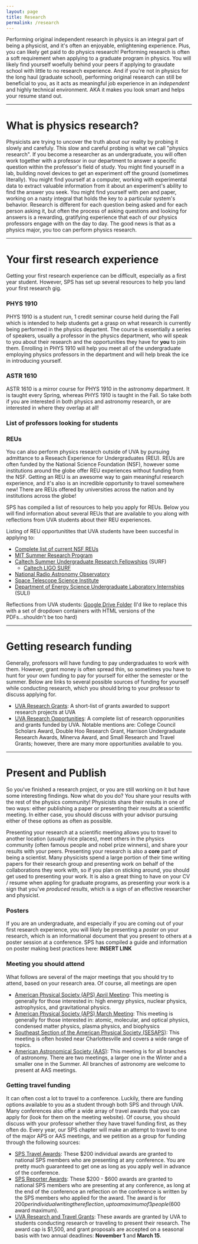 ```yaml
---
layout: page
title: Research
permalink: /research
---
```


Performing original independent research in physics is an integral part of being a physicist, and it's often an enjoyable, enlightening experience. Plus, you can likely get paid to do physics research! Performing research is often a soft requirement when applying to a graduate program in physics. You will likely find yourself woefully behind your peers if applying to graudate school with little to no research experience. And if you're not in physics for the long haul (graduate school), performing original research can still be beneficial to you, as it acts as meaningful job experience in an *independent* and highly technical environment. AKA it makes you look smart and helps your resume stand out.

___

# What is physics research?

Physicists are trying to uncover the truth about our reality by probing it slowly and carefuly. This slow and careful probing is what we call "physics research". If you become a researcher as an undergraduate, you will often work together with a professor in our department to answer a specific question within the professor's field of study. You might find yourself in a lab, building novel devices to get an experiment off the ground (sometimes literally). You might find yourself at a computer, working with experimental data to extract valuable information from it about an experiment's ability to find the answer you seek. You might find yourself with pen and paper, working on a nasty integral that holds the key to a particular system's behavior. Research is different for each question being asked and for each person asking it, but often the process of asking questions and looking for answers is a rewarding, gratifying experience that each of our physics professors engage with on the day to day. The good news is that as a physics major, you too can perform physics research.

___

# Your first research experience

Getting your first research experience can be difficult, especially as a first year student. However, SPS has set up several resources to help you land your first research gig.

### PHYS 1910

PHYS 1910 is a student run, 1 credit seminar course held during the Fall which is intended to help students get a grasp on what research is currently being performed in the physics departent. The course is essentially a series of speakers, usually a professor in the physics department, who will speak to you about their research and the opportunities they have for **you** to join them. Enrolling in PHYS 1910 will help you meet all of the undergraduate employing physics professors in the department and will help break the ice in introducing yourself.

### ASTR 1610

ASTR 1610 is a mirror course for PHYS 1910 in the astronomy department. It is taught every Spring, whereas PHYS 1910 is taught in the Fall. So take both if you are interested in both physics and astronomy research, or are interested in where they overlap at all!

### List of professors looking for students

### REUs

You can also perform physics research outside of UVA by pursuing admittance to a Reseach Experience for Undergraduates (REU). REUs are often funded by the National Science Foundation (NSF), however some institutions around the globe offer REU experiences without funding from the NSF. Getting an REU is an awesome way to gain meaningful research experience, and it's also is an incredible opportunity to travel somewhere new! There are REUs offered by universities across the nation and by institutions across the globe!

SPS has compiled a list of resources to help you apply for REUs. Below you will find information about several REUs that are available to you along with reflections from UVA students about their REU experiences.

Listing of REU opportunitites that UVA students have been succesful in applying to:
- [Complete list of current NSF REUs](https://www.nsf.gov/crssprgm/reu/reu_search.jsp)
- [MIT Summer Research Program](https://odge.mit.edu/undergraduate/msrp/)
- [Caltech Summer Undergraduate Research Fellowships](http://sfp.caltech.edu/programs/surf) (SURF)
    - [Caltech LIGO SURF](https://labcit.ligo.caltech.edu/LIGO_web/students/SURF/)
- [National Radio Astronomy Observatory](https://science.nrao.edu/opportunities/student-programs/summerstudents)
- [Space Telescope Science Institute](http://www.stsci.edu/institute/smo/students)
- [Department of Energy Science Undergraduate Laboratory Internships](https://science.energy.gov/wdts/suli/) (SULI)

Reflections from UVA students: [Google Drive Folder](https://drive.google.com/open?id=18dJfLk0cbzNBMAhACB7nd-3X8JluEDaD)
(I'd like to replace this with a set of dropdown containers with HTML versions of the PDFs...shouldn't be too hard)

___

# Getting research funding

Generally, professors will have funding to pay undergraduates to work with them. However, grant money is often spread thin, so sometimes you have to hunt for your own funding to pay for yourself for either the semester or the summer. Below are links to several possible sources of funding for yourself while conducting research, which you should bring to your professor to discuss applying for.
- [UVA Research Grants](https://undergraduateresearch.virginia.edu/our-opportunities/grants): A short-list of grants awarded to support research projects at UVA
- [UVA Research Opportunities](https://undergraduateresearch.virginia.edu/our-opportunities/research-opportunities): A complete list of research opporunities and grants funded by UVA. Notable mentions are: College Council Scholars Award, Double Hoo Research Grant, Harrison Undergraduate Research Awards, Minerva Award, and Small Research and Travel Grants; however, there are many more opportunities available to you.

___

# Present and Publish

So you've finished a research project, or you are still working on it but have some interesting findings. Now what do you do? You share your results with the rest of the physics community! Physicists share their results in one of two ways: either publishing a paper or presenting their results at a scientific meeting. In either case, you should discuss with your advisor pursuing either of these options as often as possible.

Presenting your research at a scientific meeting allows you to travel to another location (usually nice places), meet others in the physics community (often famous people and nobel prize winners), and share your results with your peers. Presenting your research is also a **core** part of being a scientist. Many physicists spend a large portion of their time writing papers for their research group and presenting work on behalf of the collaborations they work with, so if you plan on sticking around, you should get used to presenting your work. It is also a great thing to have on your CV / resume when appling for graduate programs, as presenting your work is a sign that you've *produced results*, which is a sign of an effective researcher and physicist.

### Posters

If you are an undergraduate, and especially if you are coming out of your first research experience, you will likely be presenting a *poster* on your research, which is an informational document that you present to others at a poster session at a conference. SPS has compiled a guide and information on poster making best practices here: **INSERT LINK**

### Meeting you should attend
What follows are several of the major meetings that you should try to attend, based on your research area. Of course, all meetings are open 
- [American Physical Society (APS) April Meeting](https://www.aps.org/meetings/april/): This meeting is generally for those interested in: high energy physics, nuclear physics, astrophysics, and gravitational physics.
- [American Physical Society (APS) March Meeting](https://www.aps.org/meetings/march/): This meeting is generally for those interested in: atomic, molecular, and optical physics, condensed matter physics, plasma physics, and biophysics
- [Southeast Section of the American Physical Society (SESAPS)](https://www.aps.org/units/sesaps/meetings/): This meeting is often hosted near Charlottesville and covers a wide range of topics.
- [American Astronomical Society (AAS)](https://aas.org/): This meeting is for all branches of astronomy. There are two meetings, a larger one in the Winter and a smaller one in the Summer. All branches of astronomy are welcome to present at AAS meetings.

### Getting travel funding

It can often cost a lot to travel to a conference. Luckily, there are funding options available to you as a student through both SPS and through UVA. Many conferences also offer a wide array of travel awards that you can apply for (look for them on the meeting website). Of course, you should discuss with your professor whether they have travel funding first, as they often do. Every year, our SPS chapter will make an attempt to travel to one of the major APS or AAS meetings, and we petition as a group for funding through the following sources:
- [SPS Travel Awards](https://www.spsnational.org/awards/travel): These $200 individual awards are granted to national SPS members who are presenting at any conference. You are pretty much guaranteed to get one as long as you apply well in advance of the conference.
- [SPS Reporter Awards](https://www.spsnational.org/awards/reporter): These $200 - $600 awards are granted to national SPS members who are presenting at any conference, as long at the end of the conference an reflection on the conference is written by the SPS members who applied for the award. The award is for $200 per individual writing the reflection, up to a maximum of 3 people ($600 award maximum).
- [UVA Research and Travel Grants](http://college.as.virginia.edu/research_travel_grants): These awards are granted by UVA to students conducting research or traveling to present their research. The award cap is $1,500, and grant proposals are accepted on a seasonal basis with two annual deadlines: **November 1** and **March 15**.